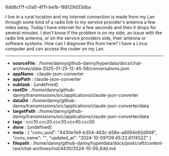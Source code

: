 # [](https://claude.ai/chat/4430e7e9-b304-463c-b56e-a8094e92d948)

6dd8cf7f-c0a5-4f11-be1b-188129d33dba

I live in a rural location and my internet connection is made from my Lan through some kind of a radio link to my service provider's antenna a few miles away. Today I have internet for a few seconds and then it drops for several minutes.  I don't know if the problem is on my side, an issue with the radio link antenna, or on the service providers side, their antenna or software systems. How can I diagnose this from here? I have a Linux computer and can access the router on my Lan.

---

* **sourceFile** : /home/danny/github-danny/hyperdata/docs/chat-archives/data-2025-01-25-12-45-58/conversations.json
* **appName** : claude-json-converter
* **appPath** : claude-json-converter
* **subtask** : [undefined]
* **rootDir** : /home/danny/github-danny/transmissions/src/applications/claude-json-converter
* **dataDir** : /home/danny/github-danny/transmissions/src/applications/claude-json-converter/data
* **targetPath** : /home/danny/github-danny/transmissions/src/applications/claude-json-converter/data
* **tags** : ccc10.ccc20.ccc30.ccc40.ccc50
* **done** : [undefined]
* **meta** : {
  "conv_uuid": "4430e7e9-b304-463c-b56e-a8094e92d948",
  "conv_name": "",
  "updated_at": "2024-10-09T09:45:22.617452Z"
}
* **filepath** : /home/danny/github-danny/hyperdata/docs/postcraft/content-raw/chat-archives/md/4430/2024-10-09_6dd.md